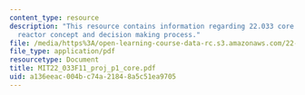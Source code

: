 ```yaml
---
content_type: resource
description: "This resource contains information regarding 22.033 core group\u2014\
  reactor concept and decision making process."
file: /media/https%3A/open-learning-course-data-rc.s3.amazonaws.com/22-033-nuclear-systems-design-project-fall-2011/a136eeac004bc74a21848a5c51ea9705_MIT22_033F11_proj_p1_core.pdf
file_type: application/pdf
resourcetype: Document
title: MIT22_033F11_proj_p1_core.pdf
uid: a136eeac-004b-c74a-2184-8a5c51ea9705
---
```

